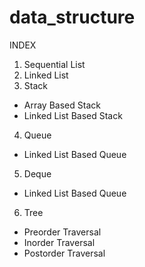 # data_structure

INDEX<br>
1. Sequential List
2. Linked List
3. Stack
  - Array Based Stack
  - Linked List Based Stack
4. Queue
- Linked List Based Queue
5. Deque
- Linked List Based Queue
6. Tree
- Preorder Traversal
- Inorder Traversal
- Postorder Traversal
